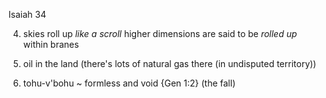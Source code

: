 Isaiah 34


4) skies roll up _like a scroll_
		higher dimensions are said to be _rolled up_ within branes


9) oil in the land (there's lots of natural gas there (in undisputed territory))


11) tohu-v'bohu ~ formless and void {Gen 1:2} (the fall)
